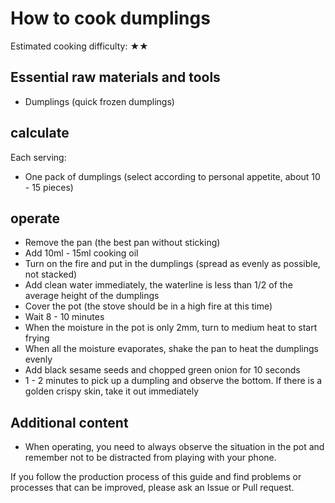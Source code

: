 # How to cook dumplings

Estimated cooking difficulty: ★★

## Essential raw materials and tools

- Dumplings (quick frozen dumplings)

## calculate

Each serving:

- One pack of dumplings (select according to personal appetite, about 10 - 15 pieces)

## operate

- Remove the pan (the best pan without sticking)
- Add 10ml - 15ml cooking oil
- Turn on the fire and put in the dumplings (spread as evenly as possible, not stacked)
- Add clean water immediately, the waterline is less than 1/2 of the average height of the dumplings
- Cover the pot (the stove should be in a high fire at this time)
- Wait 8 - 10 minutes
- When the moisture in the pot is only 2mm, turn to medium heat to start frying
- When all the moisture evaporates, shake the pan to heat the dumplings evenly
- Add black sesame seeds and chopped green onion for 10 seconds
- 1 - 2 minutes to pick up a dumpling and observe the bottom. If there is a golden crispy skin, take it out immediately

## Additional content

- When operating, you need to always observe the situation in the pot and remember not to be distracted from playing with your phone.

If you follow the production process of this guide and find problems or processes that can be improved, please ask an Issue or Pull request.